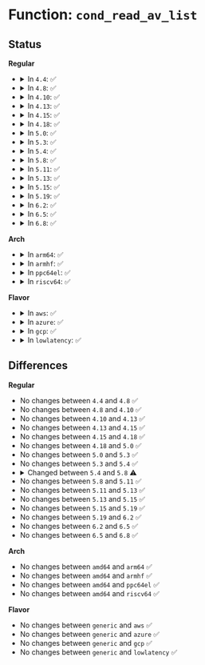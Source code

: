 # Function: <code>cond_read_av_list</code>

## Status
<b>Regular</b>
<ul>
<li>
<details>
<summary>In <code>4.4</code>: ✅</summary>

```c
int cond_read_av_list(struct policydb *p, void *fp, struct cond_av_list **ret_list, struct cond_av_list *other);
```

**Collision:** Unique Static

**Inline:** No

**Transformation:** False

**Instances:**

```
In security/selinux/ss/conditional.c (ffffffff8135aa90)
Location: security/selinux/ss/conditional.c:352
Inline: False
Direct callers:
  - security/selinux/ss/conditional.c:cond_read_list
  - security/selinux/ss/conditional.c:cond_read_list
```
**Symbols:**

```
ffffffff8135aa90-ffffffff8135ab6d: cond_read_av_list (STB_LOCAL)
```
</details>
</li>
<li>
<details>
<summary>In <code>4.8</code>: ✅</summary>

```c
int cond_read_av_list(struct policydb *p, void *fp, struct cond_av_list **ret_list, struct cond_av_list *other);
```

**Collision:** Unique Static

**Inline:** No

**Transformation:** False

**Instances:**

```
In security/selinux/ss/conditional.c (ffffffff81390a40)
Location: security/selinux/ss/conditional.c:352
Inline: False
Direct callers:
  - security/selinux/ss/conditional.c:cond_read_list
  - security/selinux/ss/conditional.c:cond_read_list
```
**Symbols:**

```
ffffffff81390a40-ffffffff81390b1b: cond_read_av_list (STB_LOCAL)
```
</details>
</li>
<li>
<details>
<summary>In <code>4.10</code>: ✅</summary>

```c
int cond_read_av_list(struct policydb *p, void *fp, struct cond_av_list **ret_list, struct cond_av_list *other);
```

**Collision:** Unique Static

**Inline:** No

**Transformation:** False

**Instances:**

```
In security/selinux/ss/conditional.c (ffffffff813a7660)
Location: security/selinux/ss/conditional.c:354
Inline: False
Direct callers:
  - security/selinux/ss/conditional.c:cond_read_list
  - security/selinux/ss/conditional.c:cond_read_list
```
**Symbols:**

```
ffffffff813a7660-ffffffff813a773b: cond_read_av_list (STB_LOCAL)
```
</details>
</li>
<li>
<details>
<summary>In <code>4.13</code>: ✅</summary>

```c
int cond_read_av_list(struct policydb *p, void *fp, struct cond_av_list **ret_list, struct cond_av_list *other);
```

**Collision:** Unique Static

**Inline:** No

**Transformation:** False

**Instances:**

```
In security/selinux/ss/conditional.c (ffffffff813be260)
Location: security/selinux/ss/conditional.c:355
Inline: False
Direct callers:
  - security/selinux/ss/conditional.c:cond_read_list
  - security/selinux/ss/conditional.c:cond_read_list
```
**Symbols:**

```
ffffffff813be260-ffffffff813be33f: cond_read_av_list (STB_LOCAL)
```
</details>
</li>
<li>
<details>
<summary>In <code>4.15</code>: ✅</summary>

```c
int cond_read_av_list(struct policydb *p, void *fp, struct cond_av_list **ret_list, struct cond_av_list *other);
```

**Collision:** Unique Static

**Inline:** No

**Transformation:** False

**Instances:**

```
In security/selinux/ss/conditional.c (ffffffff813e4400)
Location: security/selinux/ss/conditional.c:355
Inline: False
Direct callers:
  - security/selinux/ss/conditional.c:cond_read_list
  - security/selinux/ss/conditional.c:cond_read_list
```
**Symbols:**

```
ffffffff813e4400-ffffffff813e44df: cond_read_av_list (STB_LOCAL)
```
</details>
</li>
<li>
<details>
<summary>In <code>4.18</code>: ✅</summary>

```c
int cond_read_av_list(struct policydb *p, void *fp, struct cond_av_list **ret_list, struct cond_av_list *other);
```

**Collision:** Unique Static

**Inline:** No

**Transformation:** False

**Instances:**

```
In security/selinux/ss/conditional.c (ffffffff81415090)
Location: security/selinux/ss/conditional.c:355
Inline: False
Direct callers:
  - security/selinux/ss/conditional.c:cond_read_list
  - security/selinux/ss/conditional.c:cond_read_list
```
**Symbols:**

```
ffffffff81415090-ffffffff81415173: cond_read_av_list (STB_LOCAL)
```
</details>
</li>
<li>
<details>
<summary>In <code>5.0</code>: ✅</summary>

```c
int cond_read_av_list(struct policydb *p, void *fp, struct cond_av_list **ret_list, struct cond_av_list *other);
```

**Collision:** Unique Static

**Inline:** No

**Transformation:** False

**Instances:**

```
In security/selinux/ss/conditional.c (ffffffff81431640)
Location: security/selinux/ss/conditional.c:355
Inline: False
Direct callers:
  - security/selinux/ss/conditional.c:cond_read_list
  - security/selinux/ss/conditional.c:cond_read_list
```
**Symbols:**

```
ffffffff81431640-ffffffff81431723: cond_read_av_list (STB_LOCAL)
```
</details>
</li>
<li>
<details>
<summary>In <code>5.3</code>: ✅</summary>

```c
int cond_read_av_list(struct policydb *p, void *fp, struct cond_av_list **ret_list, struct cond_av_list *other);
```

**Collision:** Unique Static

**Inline:** No

**Transformation:** False

**Instances:**

```
In security/selinux/ss/conditional.c (ffffffff8145f100)
Location: security/selinux/ss/conditional.c:349
Inline: False
Direct callers:
  - security/selinux/ss/conditional.c:cond_read_list
  - security/selinux/ss/conditional.c:cond_read_list
```
**Symbols:**

```
ffffffff8145f100-ffffffff8145f1df: cond_read_av_list (STB_LOCAL)
```
</details>
</li>
<li>
<details>
<summary>In <code>5.4</code>: ✅</summary>

```c
int cond_read_av_list(struct policydb *p, void *fp, struct cond_av_list **ret_list, struct cond_av_list *other);
```

**Collision:** Unique Static

**Inline:** No

**Transformation:** False

**Instances:**

```
In security/selinux/ss/conditional.c (ffffffff81478eb0)
Location: security/selinux/ss/conditional.c:349
Inline: False
Direct callers:
  - security/selinux/ss/conditional.c:cond_read_list
  - security/selinux/ss/conditional.c:cond_read_list
```
**Symbols:**

```
ffffffff81478eb0-ffffffff81478f8f: cond_read_av_list (STB_LOCAL)
```
</details>
</li>
<li>
<details>
<summary>In <code>5.8</code>: ✅</summary>

```c
int cond_read_av_list(struct policydb *p, void *fp, struct cond_av_list *list, struct cond_av_list *other);
```

**Collision:** Unique Static

**Inline:** No

**Transformation:** False

**Instances:**

```
In security/selinux/ss/conditional.c (ffffffff814ce4f0)
Location: security/selinux/ss/conditional.c:321
Inline: False
Direct callers:
  - security/selinux/ss/conditional.c:cond_read_node
  - security/selinux/ss/conditional.c:cond_read_node
```
**Symbols:**

```
ffffffff814ce4f0-ffffffff814ce627: cond_read_av_list (STB_LOCAL)
```
</details>
</li>
<li>
<details>
<summary>In <code>5.11</code>: ✅</summary>

```c
int cond_read_av_list(struct policydb *p, void *fp, struct cond_av_list *list, struct cond_av_list *other);
```

**Collision:** Unique Static

**Inline:** No

**Transformation:** False

**Instances:**

```
In security/selinux/ss/conditional.c (ffffffff814eb9e0)
Location: security/selinux/ss/conditional.c:321
Inline: False
Direct callers:
  - security/selinux/ss/conditional.c:cond_read_node
  - security/selinux/ss/conditional.c:cond_read_node
```
**Symbols:**

```
ffffffff814eb9e0-ffffffff814ebb17: cond_read_av_list (STB_LOCAL)
```
</details>
</li>
<li>
<details>
<summary>In <code>5.13</code>: ✅</summary>

```c
int cond_read_av_list(struct policydb *p, void *fp, struct cond_av_list *list, struct cond_av_list *other);
```

**Collision:** Unique Static

**Inline:** No

**Transformation:** False

**Instances:**

```
In security/selinux/ss/conditional.c (ffffffff814f2470)
Location: security/selinux/ss/conditional.c:321
Inline: False
Direct callers:
  - security/selinux/ss/conditional.c:cond_read_list
  - security/selinux/ss/conditional.c:cond_read_list
```
**Symbols:**

```
ffffffff814f2470-ffffffff814f25a7: cond_read_av_list (STB_LOCAL)
```
</details>
</li>
<li>
<details>
<summary>In <code>5.15</code>: ✅</summary>

```c
int cond_read_av_list(struct policydb *p, void *fp, struct cond_av_list *list, struct cond_av_list *other);
```

**Collision:** Unique Static

**Inline:** No

**Transformation:** False

**Instances:**

```
In security/selinux/ss/conditional.c (ffffffff8154ced0)
Location: security/selinux/ss/conditional.c:324
Inline: False
Direct callers:
  - security/selinux/ss/conditional.c:cond_read_list
  - security/selinux/ss/conditional.c:cond_read_list
```
**Symbols:**

```
ffffffff8154ced0-ffffffff8154d007: cond_read_av_list (STB_LOCAL)
```
</details>
</li>
<li>
<details>
<summary>In <code>5.19</code>: ✅</summary>

```c
int cond_read_av_list(struct policydb *p, void *fp, struct cond_av_list *list, struct cond_av_list *other);
```

**Collision:** Unique Static

**Inline:** No

**Transformation:** False

**Instances:**

```
In security/selinux/ss/conditional.c (ffffffff815e5e50)
Location: security/selinux/ss/conditional.c:324
Inline: False
Direct callers:
  - security/selinux/ss/conditional.c:cond_read_list
  - security/selinux/ss/conditional.c:cond_read_list
```
**Symbols:**

```
ffffffff815e5e50-ffffffff815e5fa2: cond_read_av_list (STB_LOCAL)
```
</details>
</li>
<li>
<details>
<summary>In <code>6.2</code>: ✅</summary>

```c
int cond_read_av_list(struct policydb *p, void *fp, struct cond_av_list *list, struct cond_av_list *other);
```

**Collision:** Unique Static

**Inline:** No

**Transformation:** False

**Instances:**

```
In security/selinux/ss/conditional.c (ffffffff81695350)
Location: security/selinux/ss/conditional.c:324
Inline: False
Direct callers:
  - security/selinux/ss/conditional.c:cond_read_list
  - security/selinux/ss/conditional.c:cond_read_list
```
**Symbols:**

```
ffffffff81695350-ffffffff816954a2: cond_read_av_list (STB_LOCAL)
```
</details>
</li>
<li>
<details>
<summary>In <code>6.5</code>: ✅</summary>

```c
int cond_read_av_list(struct policydb *p, void *fp, struct cond_av_list *list, struct cond_av_list *other);
```

**Collision:** Unique Static

**Inline:** No

**Transformation:** False

**Instances:**

```
In security/selinux/ss/conditional.c (ffffffff816cd8e0)
Location: security/selinux/ss/conditional.c:324
Inline: False
Direct callers:
  - security/selinux/ss/conditional.c:cond_read_list
  - security/selinux/ss/conditional.c:cond_read_list
```
**Symbols:**

```
ffffffff816cd8e0-ffffffff816cda32: cond_read_av_list (STB_LOCAL)
```
</details>
</li>
<li>
<details>
<summary>In <code>6.8</code>: ✅</summary>

```c
int cond_read_av_list(struct policydb *p, void *fp, struct cond_av_list *list, struct cond_av_list *other);
```

**Collision:** Unique Static

**Inline:** No

**Transformation:** False

**Instances:**

```
In security/selinux/ss/conditional.c (ffffffff81709ed0)
Location: security/selinux/ss/conditional.c:324
Inline: False
Direct callers:
  - security/selinux/ss/conditional.c:cond_read_list
  - security/selinux/ss/conditional.c:cond_read_list
```
**Symbols:**

```
ffffffff81709ed0-ffffffff8170a022: cond_read_av_list (STB_LOCAL)
```
</details>
</li>
</ul>
<b>Arch</b>
<ul>
<li>
<details>
<summary>In <code>arm64</code>: ✅</summary>

```c
int cond_read_av_list(struct policydb *p, void *fp, struct cond_av_list **ret_list, struct cond_av_list *other);
```

**Collision:** Unique Static

**Inline:** No

**Transformation:** False

**Instances:**

```
In security/selinux/ss/conditional.c (ffff800010569250)
Location: security/selinux/ss/conditional.c:349
Inline: False
Direct callers:
  - security/selinux/ss/conditional.c:cond_read_list
  - security/selinux/ss/conditional.c:cond_read_list
```
**Symbols:**

```
ffff800010569250-ffff800010569360: cond_read_av_list (STB_LOCAL)
```
</details>
</li>
<li>
<details>
<summary>In <code>armhf</code>: ✅</summary>

```c
int cond_read_av_list(struct policydb *p, void *fp, struct cond_av_list **ret_list, struct cond_av_list *other);
```

**Collision:** Unique Static

**Inline:** No

**Transformation:** False

**Instances:**

```
In security/selinux/ss/conditional.c (c071ce68)
Location: security/selinux/ss/conditional.c:349
Inline: False
Direct callers:
  - security/selinux/ss/conditional.c:cond_read_list
  - security/selinux/ss/conditional.c:cond_read_list
```
**Symbols:**

```
c071ce68-c071cf68: cond_read_av_list (STB_LOCAL)
```
</details>
</li>
<li>
<details>
<summary>In <code>ppc64el</code>: ✅</summary>

```c
int cond_read_av_list(struct policydb *p, void *fp, struct cond_av_list **ret_list, struct cond_av_list *other);
```

**Collision:** Unique Static

**Inline:** No

**Transformation:** False

**Instances:**

```
In security/selinux/ss/conditional.c (c0000000006cc490)
Location: security/selinux/ss/conditional.c:349
Inline: False
Direct callers:
  - security/selinux/ss/conditional.c:cond_read_list
  - security/selinux/ss/conditional.c:cond_read_list
```
**Symbols:**

```
c0000000006cc490-c0000000006cc630: cond_read_av_list (STB_LOCAL)
```
</details>
</li>
<li>
<details>
<summary>In <code>riscv64</code>: ✅</summary>

```c
int cond_read_av_list(struct policydb *p, void *fp, struct cond_av_list **ret_list, struct cond_av_list *other);
```

**Collision:** Unique Static

**Inline:** No

**Transformation:** False

**Instances:**

```
In security/selinux/ss/conditional.c (ffffffe0003be0a0)
Location: security/selinux/ss/conditional.c:349
Inline: False
Direct callers:
  - security/selinux/ss/conditional.c:cond_read_list
  - security/selinux/ss/conditional.c:cond_read_list
```
**Symbols:**

```
ffffffe0003be0a0-ffffffe0003be172: cond_read_av_list (STB_LOCAL)
```
</details>
</li>
</ul>
<b>Flavor</b>
<ul>
<li>
<details>
<summary>In <code>aws</code>: ✅</summary>

```c
int cond_read_av_list(struct policydb *p, void *fp, struct cond_av_list **ret_list, struct cond_av_list *other);
```

**Collision:** Unique Static

**Inline:** No

**Transformation:** False

**Instances:**

```
In security/selinux/ss/conditional.c (ffffffff81471490)
Location: security/selinux/ss/conditional.c:349
Inline: False
Direct callers:
  - security/selinux/ss/conditional.c:cond_read_list
  - security/selinux/ss/conditional.c:cond_read_list
```
**Symbols:**

```
ffffffff81471490-ffffffff8147156f: cond_read_av_list (STB_LOCAL)
```
</details>
</li>
<li>
<details>
<summary>In <code>azure</code>: ✅</summary>

```c
int cond_read_av_list(struct policydb *p, void *fp, struct cond_av_list **ret_list, struct cond_av_list *other);
```

**Collision:** Unique Static

**Inline:** No

**Transformation:** False

**Instances:**

```
In security/selinux/ss/conditional.c (ffffffff81461eb0)
Location: security/selinux/ss/conditional.c:349
Inline: False
Direct callers:
  - security/selinux/ss/conditional.c:cond_read_list
  - security/selinux/ss/conditional.c:cond_read_list
```
**Symbols:**

```
ffffffff81461eb0-ffffffff81461f8f: cond_read_av_list (STB_LOCAL)
```
</details>
</li>
<li>
<details>
<summary>In <code>gcp</code>: ✅</summary>

```c
int cond_read_av_list(struct policydb *p, void *fp, struct cond_av_list **ret_list, struct cond_av_list *other);
```

**Collision:** Unique Static

**Inline:** No

**Transformation:** False

**Instances:**

```
In security/selinux/ss/conditional.c (ffffffff8146d530)
Location: security/selinux/ss/conditional.c:349
Inline: False
Direct callers:
  - security/selinux/ss/conditional.c:cond_read_list
  - security/selinux/ss/conditional.c:cond_read_list
```
**Symbols:**

```
ffffffff8146d530-ffffffff8146d60f: cond_read_av_list (STB_LOCAL)
```
</details>
</li>
<li>
<details>
<summary>In <code>lowlatency</code>: ✅</summary>

```c
int cond_read_av_list(struct policydb *p, void *fp, struct cond_av_list **ret_list, struct cond_av_list *other);
```

**Collision:** Unique Static

**Inline:** No

**Transformation:** False

**Instances:**

```
In security/selinux/ss/conditional.c (ffffffff81484da0)
Location: security/selinux/ss/conditional.c:349
Inline: False
Direct callers:
  - security/selinux/ss/conditional.c:cond_read_list
  - security/selinux/ss/conditional.c:cond_read_list
```
**Symbols:**

```
ffffffff81484da0-ffffffff81484e7f: cond_read_av_list (STB_LOCAL)
```
</details>
</li>
</ul>

## Differences
<b>Regular</b>
<ul>
<li>
No changes between <code>4.4</code> and <code>4.8</code> ✅
</li>
<li>
No changes between <code>4.8</code> and <code>4.10</code> ✅
</li>
<li>
No changes between <code>4.10</code> and <code>4.13</code> ✅
</li>
<li>
No changes between <code>4.13</code> and <code>4.15</code> ✅
</li>
<li>
No changes between <code>4.15</code> and <code>4.18</code> ✅
</li>
<li>
No changes between <code>4.18</code> and <code>5.0</code> ✅
</li>
<li>
No changes between <code>5.0</code> and <code>5.3</code> ✅
</li>
<li>
No changes between <code>5.3</code> and <code>5.4</code> ✅
</li>
<li>
<details>
<summary>Changed between <code>5.4</code> and <code>5.8</code> ⚠️</summary>
<ul>
<li>
<b>Param added. </b>
<code>struct cond_av_list *list</code>
</li>
<li>
<b>Param removed. </b>
<code>struct cond_av_list **ret_list</code>
</li>
</ul>
</details>
</li>
<li>
No changes between <code>5.8</code> and <code>5.11</code> ✅
</li>
<li>
No changes between <code>5.11</code> and <code>5.13</code> ✅
</li>
<li>
No changes between <code>5.13</code> and <code>5.15</code> ✅
</li>
<li>
No changes between <code>5.15</code> and <code>5.19</code> ✅
</li>
<li>
No changes between <code>5.19</code> and <code>6.2</code> ✅
</li>
<li>
No changes between <code>6.2</code> and <code>6.5</code> ✅
</li>
<li>
No changes between <code>6.5</code> and <code>6.8</code> ✅
</li>
</ul>
<b>Arch</b>
<ul>
<li>
No changes between <code>amd64</code> and <code>arm64</code> ✅
</li>
<li>
No changes between <code>amd64</code> and <code>armhf</code> ✅
</li>
<li>
No changes between <code>amd64</code> and <code>ppc64el</code> ✅
</li>
<li>
No changes between <code>amd64</code> and <code>riscv64</code> ✅
</li>
</ul>
<b>Flavor</b>
<ul>
<li>
No changes between <code>generic</code> and <code>aws</code> ✅
</li>
<li>
No changes between <code>generic</code> and <code>azure</code> ✅
</li>
<li>
No changes between <code>generic</code> and <code>gcp</code> ✅
</li>
<li>
No changes between <code>generic</code> and <code>lowlatency</code> ✅
</li>
</ul>
